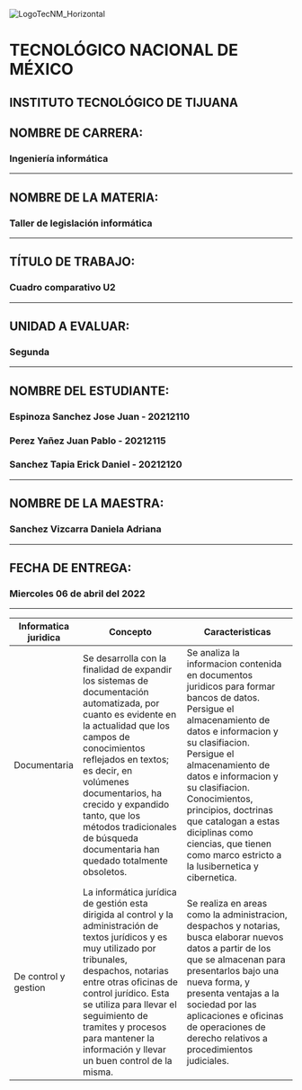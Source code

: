 ![LogoTecNM_Horizontal](https://user-images.githubusercontent.com/101742408/160739752-3ab4ba83-01d7-49b6-9ede-3ab2478f0696.svg)
# **TECNOLÓGICO NACIONAL DE MÉXICO**
##            INSTITUTO TECNOLÓGICO DE TIJUANA 
## NOMBRE DE CARRERA: 
### Ingeniería informática
---
## NOMBRE DE LA MATERIA: 
### Taller de legislación informática
---
## TÍTULO DE TRABAJO: 
### Cuadro comparativo U2
---
## UNIDAD A EVALUAR: 
### Segunda
---
## NOMBRE DEL ESTUDIANTE: 
### Espinoza Sanchez Jose Juan - 20212110
### Perez Yañez Juan Pablo - 20212115
### Sanchez Tapia Erick Daniel - 20212120
---
## NOMBRE DE LA MAESTRA:
### Sanchez Vizcarra Daniela Adriana
---
## FECHA DE ENTREGA:
### Miercoles 06 de abril del 2022
---
|Informatica juridica   |Concepto   |Caracteristicas    |
|-----------------------|-----------|-------------------|
|Documentaria           |Se desarrolla con la finalidad de expandir los sistemas de documentación automatizada, por cuanto es evidente en la actualidad que los campos de conocimientos reflejados en textos; es decir, en volúmenes documentarios, ha crecido y expandido tanto, que los métodos tradicionales de búsqueda documentaria han quedado totalmente obsoletos.           | Se analiza la informacion contenida en documentos juridicos para formar bancos de datos. Persigue el almacenamiento de datos e informacion y su clasifiacion. Persigue el almacenamiento de datos e informacion y su clasifiacion. Conocimientos, principios, doctrinas que catalogan a estas diciplinas como ciencias, que tienen como marco estricto a la lusibernetica y cibernetica.
|De control y gestion   |La informática jurídica de gestión esta dirigida al control y la administración de textos jurídicos y es muy utilizado por tribunales, despachos, notarias entre otras oficinas de control jurídico. Esta se utiliza para llevar el seguimiento de tramites y procesos para mantener la información y llevar un buen control de la misma.          |Se realiza en areas como la administracion, despachos y notarias, busca elaborar nuevos datos a partir de los que se almacenan para presentarlos bajo una nueva forma, y presenta ventajas a la sociedad por las aplicaciones e oficinas de operaciones de derecho relativos a procedimientos judiciales.      |